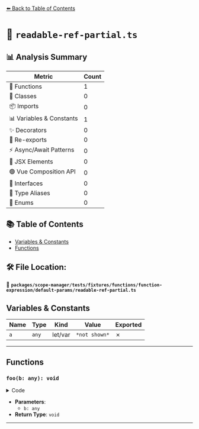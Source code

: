 [⬅️ Back to Table of Contents](../../../../../../../index.md)

# 📄 `readable-ref-partial.ts`

## 📊 Analysis Summary

| Metric | Count |
|--------|-------|
| 🔧 Functions | 1 |
| 🧱 Classes | 0 |
| 📦 Imports | 0 |
| 📊 Variables & Constants | 1 |
| ✨ Decorators | 0 |
| 🔄 Re-exports | 0 |
| ⚡ Async/Await Patterns | 0 |
| 💠 JSX Elements | 0 |
| 🟢 Vue Composition API | 0 |
| 📐 Interfaces | 0 |
| 📑 Type Aliases | 0 |
| 🎯 Enums | 0 |

## 📚 Table of Contents

- [Variables & Constants](#variables-constants)
- [Functions](#functions)

## 🛠️ File Location:
📂 **`packages/scope-manager/tests/fixtures/functions/function-expression/default-params/readable-ref-partial.ts`**

## Variables & Constants

| Name | Type | Kind | Value | Exported |
|------|------|------|-------|----------|
| `a` | `any` | let/var | `*not shown*` | ✗ |


---

## Functions

### `foo(b: any): void`

<details><summary>Code</summary>

```ts
function (b = a.c) {}
```
</details>

- **Parameters**:
  - `b: any`
- **Return Type**: `void`

---